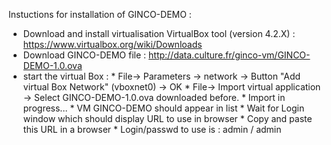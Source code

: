 Instuctions for installation of GINCO-DEMO :

* Download and install virtualisation VirtualBox tool (version 4.2.X) : https://www.virtualbox.org/wiki/Downloads
* Download GINCO-DEMO file : http://data.culture.fr/ginco-vm/GINCO-DEMO-1.0.ova 
* start the virtual Box : 
      * File-> Parameters -> network -> Button "Add virtual Box Network" (vboxnet0) -> OK
      * File-> Import virtual application -> Select GINCO-DEMO-1.0.ova downloaded before.
      * Import in progress...
      * VM GINCO-DEMO should appear in list
      * Wait for Login window which should display URL to use in browser
      * Copy and paste this URL in a browser
      * Login/passwd to use is : admin / admin

